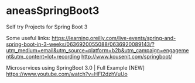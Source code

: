 # aneasSpringBoot3
Self try Projects for Spring Boot 3

Some useful links:
https://learning.oreilly.com/live-events/spring-and-spring-boot-in-3-weeks/0636920055088/0636920089143/?utm_medium=email&utm_source=platform+b2b&utm_campaign=engagement&utm_content=lot+recording
http://www.kousenit.com/springboot/

Microservices using SpringBoot 3.0 | Full Example [NEW]
https://www.youtube.com/watch?v=HFl2dzhVuUo
